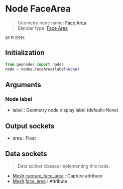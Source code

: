 
# Node FaceArea

> Geometry node name: [Face Area](https://docs.blender.org/manual/en/latest/modeling/geometry_nodes/mesh/face_area.html)<br>
  Blender type: [Face Area](https://docs.blender.org/api/current/bpy.types.GeometryNodeInputMeshFaceArea.html)
  
<sub>go to [index](/docs/index.md)</sub>

Initialization
--------------
```python
from geonodes import nodes
node = nodes.FaceArea(label=None)
```



## Arguments


### Node label

- label : Geometry node display label (default=None)

## Output sockets

- area : Float

## Data sockets

> Data socket classes implementing this node.
  
  
- [Mesh](/docs/sockets/Mesh.md).[capture_face_area](/docs/sockets/Mesh.md#capture_face_area) : Capture attribute
- [Mesh](/docs/sockets/Mesh.md).[face_area](/docs/sockets/Mesh.md#face_area) : Attribute
  
